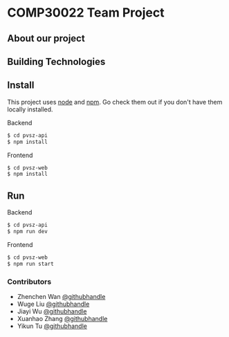 # COMP30022 Team Project

## About our project

## Building Technologies

## Install

This project uses [node](http://nodejs.org) and [npm](https://npmjs.com). Go check them out if you don't have them locally installed.

Backend

```sh
$ cd pvsz-api
$ npm install

```

Frontend

```sh
$ cd pvsz-web
$ npm install
```

## Run

Backend

```sh
$ cd pvsz-api
$ npm run dev
```

Frontend

```sh
$ cd pvsz-web
$ npm run start
```

### Contributors
- Zhenchen Wan [@githubhandle](https://github.com/ZhenchenWan)
- Wuge Liu [@githubhandle](https://github.com/jzh398)
- Jiayi Wu [@githubhandle](https://github.com/JWWU5)
- Xuanhao Zhang [@githubhandle](https://github.com/XUANHZHANG)
- Yikun Tu [@githubhandle](https://github.com/Tykkk1026)